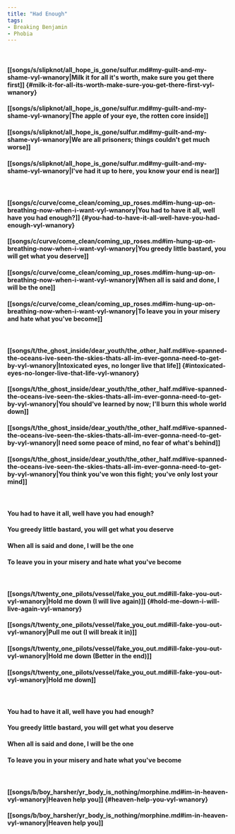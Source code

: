 ```yaml
---
title: "Had Enough"
tags:
- Breaking Benjamin
- Phobia
---
```

&nbsp;
#### [[songs/s/slipknot/all_hope_is_gone/sulfur.md#my-guilt-and-my-shame-vyl-wnanory|Milk it for all it's worth, make sure you get there first]] {#milk-it-for-all-its-worth-make-sure-you-get-there-first-vyl-wnanory}
#### [[songs/s/slipknot/all_hope_is_gone/sulfur.md#my-guilt-and-my-shame-vyl-wnanory|The apple of your eye, the rotten core inside]]
#### [[songs/s/slipknot/all_hope_is_gone/sulfur.md#my-guilt-and-my-shame-vyl-wnanory|We are all prisoners; things couldn't get much worse]]
#### [[songs/s/slipknot/all_hope_is_gone/sulfur.md#my-guilt-and-my-shame-vyl-wnanory|I've had it up to here, you know your end is near]]
&nbsp;
#### [[songs/c/curve/come_clean/coming_up_roses.md#im-hung-up-on-breathing-now-when-i-want-vyl-wnanory|You had to have it all, well have you had enough?]] {#you-had-to-have-it-all-well-have-you-had-enough-vyl-wnanory}
#### [[songs/c/curve/come_clean/coming_up_roses.md#im-hung-up-on-breathing-now-when-i-want-vyl-wnanory|You greedy little bastard, you will get what you deserve]]
#### [[songs/c/curve/come_clean/coming_up_roses.md#im-hung-up-on-breathing-now-when-i-want-vyl-wnanory|When all is said and done, I will be the one]]
#### [[songs/c/curve/come_clean/coming_up_roses.md#im-hung-up-on-breathing-now-when-i-want-vyl-wnanory|To leave you in your misery and hate what you've become]]
&nbsp;
#### [[songs/t/the_ghost_inside/dear_youth/the_other_half.md#ive-spanned-the-oceans-ive-seen-the-skies-thats-all-im-ever-gonna-need-to-get-by-vyl-wnanory|Intoxicated eyes, no longer live that life]] {#intoxicated-eyes-no-longer-live-that-life-vyl-wnanory}
#### [[songs/t/the_ghost_inside/dear_youth/the_other_half.md#ive-spanned-the-oceans-ive-seen-the-skies-thats-all-im-ever-gonna-need-to-get-by-vyl-wnanory|You should've learned by now; I'll burn this whole world down]]
#### [[songs/t/the_ghost_inside/dear_youth/the_other_half.md#ive-spanned-the-oceans-ive-seen-the-skies-thats-all-im-ever-gonna-need-to-get-by-vyl-wnanory|I need some peace of mind, no fear of what's behind]]
#### [[songs/t/the_ghost_inside/dear_youth/the_other_half.md#ive-spanned-the-oceans-ive-seen-the-skies-thats-all-im-ever-gonna-need-to-get-by-vyl-wnanory|You think you've won this fight; you've only lost your mind]]
&nbsp;
#### You had to have it all, well have you had enough?
#### You greedy little bastard, you will get what you deserve
#### When all is said and done, I will be the one
#### To leave you in your misery and hate what you've become
&nbsp;
#### [[songs/t/twenty_one_pilots/vessel/fake_you_out.md#ill-fake-you-out-vyl-wnanory|Hold me down (I will live again)]] {#hold-me-down-i-will-live-again-vyl-wnanory}
#### [[songs/t/twenty_one_pilots/vessel/fake_you_out.md#ill-fake-you-out-vyl-wnanory|Pull me out (I will break it in)]]
#### [[songs/t/twenty_one_pilots/vessel/fake_you_out.md#ill-fake-you-out-vyl-wnanory|Hold me down (Better in the end)]]
#### [[songs/t/twenty_one_pilots/vessel/fake_you_out.md#ill-fake-you-out-vyl-wnanory|Hold me down]]
&nbsp;
#### You had to have it all, well have you had enough?
#### You greedy little bastard, you will get what you deserve
#### When all is said and done, I will be the one
#### To leave you in your misery and hate what you've become
&nbsp;
#### [[songs/b/boy_harsher/yr_body_is_nothing/morphine.md#im-in-heaven-vyl-wnanory|Heaven help you]] {#heaven-help-you-vyl-wnanory}
#### [[songs/b/boy_harsher/yr_body_is_nothing/morphine.md#im-in-heaven-vyl-wnanory|Heaven help you]]
